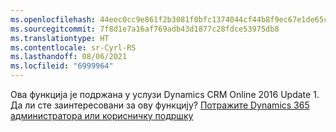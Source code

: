 ```yaml
---
ms.openlocfilehash: 44eec0cc9e861f2b3081f0bfc1374044cf44b8f9ec67e1de65cd29cc27f9ad2e
ms.sourcegitcommit: 7f8d1e7a16af769adb43d1877c28fdce53975db8
ms.translationtype: HT
ms.contentlocale: sr-Cyrl-RS
ms.lasthandoff: 08/06/2021
ms.locfileid: "6999964"
---
```

Ова функција је подржана у услузи Dynamics CRM Online 2016 Update 1. Да ли сте заинтересовани за ову функцију? [Потражите Dynamics 365 администратора или корисничку подршку](/dynamics365/customerengagement/on-premises/basics/find-administrator-support)